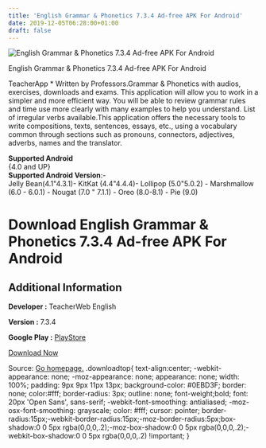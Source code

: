 ```yaml
---
title: 'English Grammar & Phonetics 7.3.4 Ad-free APK For Android'
date: 2019-12-05T06:28:00+01:00
draft: false
---
```


![English Grammar & Phonetics 7.3.4 Ad-free APK For Android](https://i1.wp.com/apkhome.net/wp-content/uploads/2019/12/English-Grammar-Phonetics-7.3.4-Ad-free.png "English Grammar & Phonetics 7.3.4 Ad-free APK For Android")

  

English Grammar & Phonetics 7.3.4 Ad-free APK For Android

TeacherApp \* Written by Professors.Grammar & Phonetics with audios, exercises, downloads and exams. This application will allow you to work in a simpler and more efficient way. You will be able to review grammar rules and time use more clearly with many examples to help you understand. List of irregular verbs available.This application offers the necessary tools to write compositions, texts, sentences, essays, etc., using a vocabulary common through sections such as pronouns, connectors, adjectives, adverbs, names and the translator.

**Supported Android**  
{4.0 and UP}  
**Supported Android Version**:-  
Jelly Bean(4.1"4.3.1)- KitKat (4.4"4.4.4)- Lollipop (5.0"5.0.2) - Marshmallow (6.0 - 6.0.1) - Nougat (7.0 " 7.1.1) - Oreo (8.0-8.1) - Pie (9.0)

Download English Grammar & Phonetics 7.3.4 Ad-free APK For Android
==================================================================

Additional Information
----------------------

**Developer :** TeacherWeb English

**Version :** 7.3.4

**Google Play :** [PlayStore](https://play.google.com/store/apps/details?id=com.TeacherApp)

  

[Download Now](https://store4app.co/post/english-grammar-amp-phonetics-7-3-4-ad-free-apk-for-android_1575450487)

  
Source: [Go homepage.](https://store4app.co/post/english-grammar-amp-phonetics-7-3-4-ad-free-apk-for-android_1575450487) .downloadtop{ text-align:center; -webkit-appearance: none; -moz-appearance: none; appearance: none; width: 100%; padding: 9px 9px 11px 13px; background-color: #0EBD3F; border: none; color:#fff; border-radius: 3px; outline: none; font-weight;bold; font: 20px 'Open Sans', sans-serif; -webkit-font-smoothing: antialiased; -moz-osx-font-smoothing: grayscale; color: #fff; cursor: pointer; border-radius:15px;-webkit-border-radius:15px;-moz-border-radius:5px;box-shadow:0 0 5px rgba(0,0,0,.2);-moz-box-shadow:0 0 5px rgba(0,0,0,.2);-webkit-box-shadow:0 0 5px rgba(0,0,0,.2) !important; }